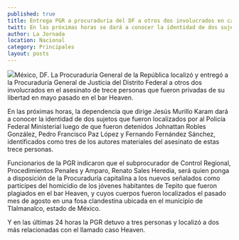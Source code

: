 ```yaml
---
published: true
title: Entrega PGR a procuraduría del DF a otros dos involucrados en caso Heaven
twitt: En las próximas horas se dará a conocer la identidad de dos sujetos que fueron localizados por al Policía Federal Ministerial
author: La Jornada
location: Nacional
category: Principales
layout: posts
---
```


![](http://i.imgur.com/LUrhrUIm.jpg)México, DF. La Procuraduría General de la República localizó y entregó a la Procuraduría General de Justicia del Distrito Federal a otros dos involucrados en el asesinato de trece personas que fueron privadas de su libertad en mayo pasado en el bar Heaven.

En las próximas horas, la dependencia que dirige Jesús Murillo Karam dará a conocer la identidad de dos sujetos que fueron localizados por al Policía Federal Ministerial luego de que fueron detenidos Johnattan Robles González, Pedro Francisco Paz López y Fernando Fernández Sánchez, identificados como tres de los autores materiales del asesinato de estas trece personas.

Funcionarios de la PGR indicaron que el subprocurador de Control Regional, Procedimientos Penales y Amparo, Renato Sales Heredia, será quien ponga a disposición de la Procuraduría capitalina a los nuevos señalados como partícipes del homicidio de los jóvenes habitantes de Tepito que fueron plagiados en el bar Heaven, y cuyos cuerpos fueron localizados el pasado mes de agosto en una fosa clandestina ubicada en el municipio de Tlalmanalco, estado de México.

Y en las últimas 24 horas la PGR detuvo a tres personas y localizó a dos más relacionadas con el llamado caso Heaven.
